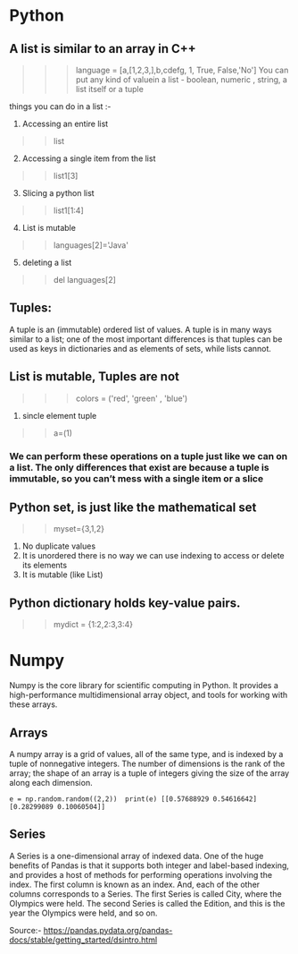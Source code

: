# Python

## A list is similar to an array in C++ 
>>> language = [a,[1,2,3,],b,cdefg, 1, True, False,'No']
You can put any kind of valuein a list - boolean, numeric , string, a list itself or a tuple

things you can do in a list :-
1. Accessing an entire list
>> list
2. Accessing a single item from the list
>> list1[3]
3. Slicing a python list
>> list1[1:4]
4. List is mutable
>> languages[2]='Java'
5. deleting a list
>>del languages[2]

## Tuples:
A tuple is an (immutable) ordered list of values. A tuple is in many ways similar to a list;
one of the most important differences is that tuples can be used as keys in dictionaries and as elements of sets, while lists cannot.

## List is mutable, Tuples are not 
>>> colors = ('red', 'green' , 'blue')
1. sincle element tuple
>> a=(1)
### We can perform these operations on a tuple just like we can on a list. The only differences that exist are because a tuple is immutable, so you can’t mess with a single item or a slice

## Python set, is just like the mathematical set
>> myset={3,1,2}
1. No duplicate values
2. It is unordered
there is no way we can use indexing to access or delete its elements
3. It is mutable (like List)

## Python dictionary holds key-value pairs.
>> mydict = {1:2,2:3,3:4}

# Numpy
Numpy is the core library for scientific computing in Python. It provides a high-performance multidimensional array object, and tools for working with these arrays.

## Arrays
A numpy array is a grid of values, all of the same type, and is indexed by a tuple of nonnegative integers. The number of dimensions is the rank of the array; the shape of an array is a tuple of integers giving the size of the array along each dimension.

`
e = np.random.random((2,2)) 
print(e)
[[0.57688929 0.54616642]
[0.28299089 0.10060504]]
`
## Series
A Series is a one-dimensional array of indexed data. One of the huge benefits of Pandas is that it supports both integer and label-based indexing, and provides a host of methods for performing operations involving the index. The first column is known as an index. And, each of the other columns corresponds to a Series. The first Series is called City, where the Olympics were held. The second Series is called the Edition, and this is the year the Olympics were held, and so on.


Source:-
https://pandas.pydata.org/pandas-docs/stable/getting_started/dsintro.html